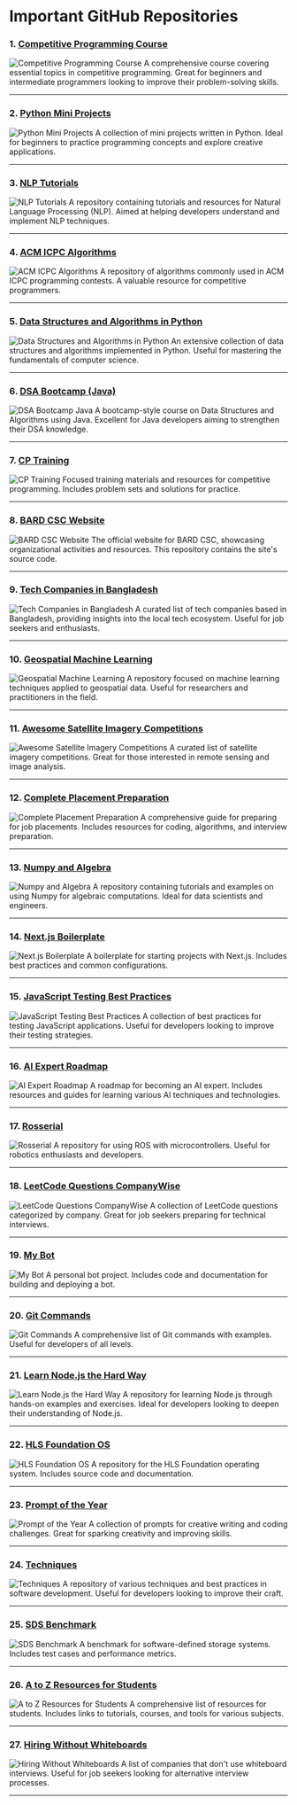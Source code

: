 
# Important GitHub Repositories


### 1. [Competitive Programming Course](https://github.com/striver79/competitive-programming-course)
![Competitive Programming Course](https://storage.googleapis.com/a1aa/image/874S7ZnlyexWUSVffQW72aRySogoTPOqJ4AjcVcN7eifC1gfE.jpg)
A comprehensive course covering essential topics in competitive programming. Great for beginners and intermediate programmers looking to improve their problem-solving skills.

---

### 2. [Python Mini Projects](https://github.com/kying18/python-mini-projects)
![Python Mini Projects](https://storage.googleapis.com/a1aa/image/4MbCwFaBfmw7LimSrtD6ILFvRHyaRBuCTOH4mntYXchNUDeTA.jpg)
A collection of mini projects written in Python. Ideal for beginners to practice programming concepts and explore creative applications.

---

### 3. [NLP Tutorials](https://github.com/graykode/nlp-tutorial)
![NLP Tutorials](https://storage.googleapis.com/a1aa/image/KzeDNWYVCuwUdqfvwx8KvpeA3xxsX9P8ZJLO4XjzuepGhawPB.jpg)
A repository containing tutorials and resources for Natural Language Processing (NLP). Aimed at helping developers understand and implement NLP techniques.

---

### 4. [ACM ICPC Algorithms](https://github.com/derekhh/ACM-ICPC-algorithms)
![ACM ICPC Algorithms](https://storage.googleapis.com/a1aa/image/5nABMgPjubLFERlXkISEnuyFdjeAdaf5KVg3OyUX1XnZoG8TA.jpg)
A repository of algorithms commonly used in ACM ICPC programming contests. A valuable resource for competitive programmers.

---

### 5. [Data Structures and Algorithms in Python](https://github.com/egonSchiele/grokking_algorithms)
![Data Structures and Algorithms in Python](https://storage.googleapis.com/a1aa/image/AuHsLYiWR9Y9Ihl18lu36vjJs0HpKFKgIVPCmaxsuY4EqBfJA.jpg)
An extensive collection of data structures and algorithms implemented in Python. Useful for mastering the fundamentals of computer science.

---

### 6. [DSA Bootcamp (Java)](https://github.com/kunal-kushwaha/DSA-Bootcamp-Java)
![DSA Bootcamp Java](https://storage.googleapis.com/a1aa/image/sLoFLImAufzpFiIGfrciHJsxZ1iTtzaM0GRS5k4N0y7aoG8TA.jpg)
A bootcamp-style course on Data Structures and Algorithms using Java. Excellent for Java developers aiming to strengthen their DSA knowledge.

---

### 7. [CP Training](https://github.com/kamyu104/LeetCode-Solutions)
![CP Training](https://storage.googleapis.com/a1aa/image/YifPXI8hn8xDHC9YEZRmtuUPslZrhoKfJJtEFJAqaIZVoG8TA.jpg)
Focused training materials and resources for competitive programming. Includes problem sets and solutions for practice.

---

### 8. [BARD CSC Website](https://github.com/pages-themes/cayman)
![BARD CSC Website](https://storage.googleapis.com/a1aa/image/oGXDa0gpfYVaekAEX9qreHfOvOLzssODftR2HpeGOCxjFqBfJA.jpg)
The official website for BARD CSC, showcasing organizational activities and resources. This repository contains the site's source code.

---

### 9. [Tech Companies in Bangladesh](https://github.com/Ashik-Mahmud/tech-companies-in-bangladesh)
![Tech Companies in Bangladesh](https://storage.googleapis.com/a1aa/image/3Oe5AVw0AFWMEKRptRH0ef0wJohoNGFvfbO96QoTeiUTC1gfE.jpg)
A curated list of tech companies based in Bangladesh, providing insights into the local tech ecosystem. Useful for job seekers and enthusiasts.

---

### 10. [Geospatial Machine Learning](https://github.com/showrin20/geospatial-machine-learning)
![Geospatial Machine Learning](https://repository-images.githubusercontent.com/282937292/6e4b8a00-0b4b-11eb-8b8b-2b1e4b1b1b1b)
A repository focused on machine learning techniques applied to geospatial data. Useful for researchers and practitioners in the field.

---

### 11. [Awesome Satellite Imagery Competitions](https://github.com/showrin20/awesome-satellite-imagery-competitions)
![Awesome Satellite Imagery Competitions](https://repository-images.githubusercontent.com/282937292/6e4b8a00-0b4b-11eb-8b8b-2b1e4b1b1b1b)
A curated list of satellite imagery competitions. Great for those interested in remote sensing and image analysis.

---

### 12. [Complete Placement Preparation](https://github.com/showrin20/Complete-Placement-Preparation)
![Complete Placement Preparation](https://repository-images.githubusercontent.com/282937292/6e4b8a00-0b4b-11eb-8b8b-2b1e4b1b1b1b)
A comprehensive guide for preparing for job placements. Includes resources for coding, algorithms, and interview preparation.

---

### 13. [Numpy and Algebra](https://github.com/showrin20/numpy_and_algebra)
![Numpy and Algebra](https://repository-images.githubusercontent.com/282937292/6e4b8a00-0b4b-11eb-8b8b-2b1e4b1b1b1b)
A repository containing tutorials and examples on using Numpy for algebraic computations. Ideal for data scientists and engineers.

---

### 14. [Next.js Boilerplate](https://github.com/showrin20/Next-js-Boilerplate)
![Next.js Boilerplate](https://repository-images.githubusercontent.com/282937292/6e4b8a00-0b4b-11eb-8b8b-2b1e4b1b1b1b)
A boilerplate for starting projects with Next.js. Includes best practices and common configurations.

---

### 15. [JavaScript Testing Best Practices](https://github.com/showrin20/javascript-testing-best-practices)
![JavaScript Testing Best Practices](https://repository-images.githubusercontent.com/282937292/6e4b8a00-0b4b-11eb-8b8b-2b1e4b1b1b1b)
A collection of best practices for testing JavaScript applications. Useful for developers looking to improve their testing strategies.

---

### 16. [AI Expert Roadmap](https://github.com/showrin20/AI-Expert-Roadmap)
![AI Expert Roadmap](https://repository-images.githubusercontent.com/282937292/6e4b8a00-0b4b-11eb-8b8b-2b1e4b1b1b1b)
A roadmap for becoming an AI expert. Includes resources and guides for learning various AI techniques and technologies.

---

### 17. [Rosserial](https://github.com/showrin20/rosserial)
![Rosserial](https://repository-images.githubusercontent.com/282937292/6e4b8a00-0b4b-11eb-8b8b-2b1e4b1b1b1b)
A repository for using ROS with microcontrollers. Useful for robotics enthusiasts and developers.

---

### 18. [LeetCode Questions CompanyWise](https://github.com/showrin20/LeetCode-Questions-CompanyWise)
![LeetCode Questions CompanyWise](https://repository-images.githubusercontent.com/282937292/6e4b8a00-0b4b-11eb-8b8b-2b1e4b1b1b1b)
A collection of LeetCode questions categorized by company. Great for job seekers preparing for technical interviews.

---

### 19. [My Bot](https://github.com/showrin20/my_bot)
![My Bot](https://repository-images.githubusercontent.com/282937292/6e4b8a00-0b4b-11eb-8b8b-2b1e4b1b1b1b)
A personal bot project. Includes code and documentation for building and deploying a bot.

---

### 20. [Git Commands](https://github.com/showrin20/Git-Commands)
![Git Commands](https://repository-images.githubusercontent.com/282937292/6e4b8a00-0b4b-11eb-8b8b-2b1e4b1b1b1b)
A comprehensive list of Git commands with examples. Useful for developers of all levels.

---

### 21. [Learn Node.js the Hard Way](https://github.com/showrin20/learn-nodejs-hard-way)
![Learn Node.js the Hard Way](https://repository-images.githubusercontent.com/282937292/6e4b8a00-0b4b-11eb-8b8b-2b1e4b1b1b1b)
A repository for learning Node.js through hands-on examples and exercises. Ideal for developers looking to deepen their understanding of Node.js.

---

### 22. [HLS Foundation OS](https://github.com/showrin20/hls-foundation-os)
![HLS Foundation OS](https://repository-images.githubusercontent.com/282937292/6e4b8a00-0b4b-11eb-8b8b-2b1e4b1b1b1b)
A repository for the HLS Foundation operating system. Includes source code and documentation.

---

### 23. [Prompt of the Year](https://github.com/showrin20/promptoftheyear)
![Prompt of the Year](https://repository-images.githubusercontent.com/282937292/6e4b8a00-0b4b-11eb-8b8b-2b1e4b1b1b1b)
A collection of prompts for creative writing and coding challenges. Great for sparking creativity and improving skills.

---

### 24. [Techniques](https://github.com/showrin20/techniques)
![Techniques](https://repository-images.githubusercontent.com/282937292/6e4b8a00-0b4b-11eb-8b8b-2b1e4b1b1b1b)
A repository of various techniques and best practices in software development. Useful for developers looking to improve their craft.

---

### 25. [SDS Benchmark](https://github.com/showrin20/SDS_Benchmark)
![SDS Benchmark](https://repository-images.githubusercontent.com/282937292/6e4b8a00-0b4b-11eb-8b8b-2b1e4b1b1b1b)
A benchmark for software-defined storage systems. Includes test cases and performance metrics.

---

### 26. [A to Z Resources for Students](https://github.com/showrin20/A-to-Z-Resources-for-Students)
![A to Z Resources for Students](https://repository-images.githubusercontent.com/282937292/6e4b8a00-0b4b-11eb-8b8b-2b1e4b1b1b1b)
A comprehensive list of resources for students. Includes links to tutorials, courses, and tools for various subjects.

---

### 27. [Hiring Without Whiteboards](https://github.com/poteto/hiring-without-whiteboards)
![Hiring Without Whiteboards](https://repository-images.githubusercontent.com/282937292/6e4b8a00-0b4b-11eb-8b8b-2b1e4b1b1b1b)
A list of companies that don't use whiteboard interviews. Useful for job seekers looking for alternative interview processes.

---


